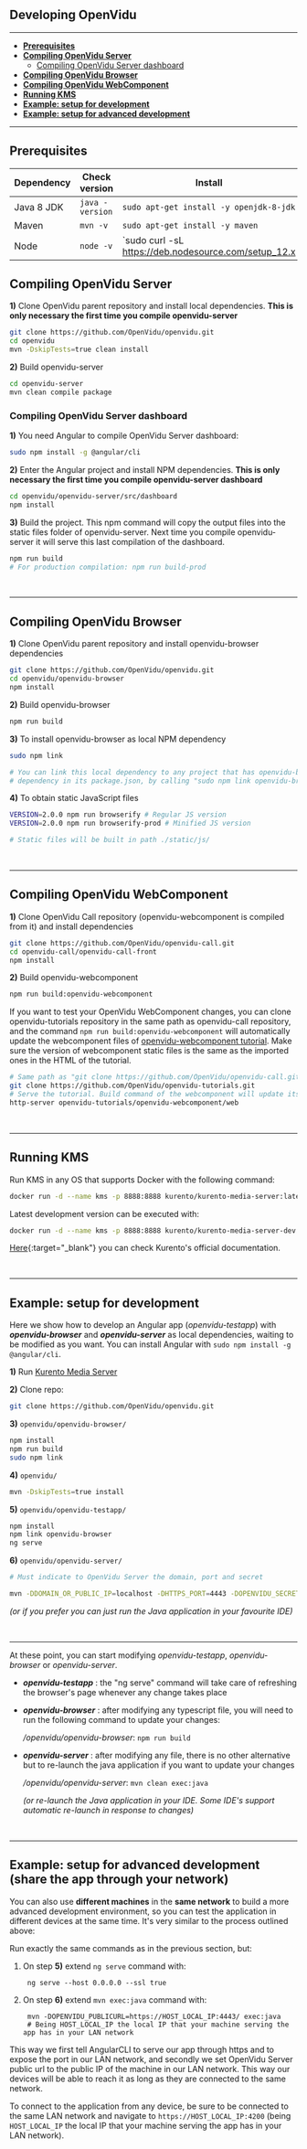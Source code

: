<h2 id="section-title">Developing OpenVidu</h2>
<hr>

- **[Prerequisites](#prerequisites)**
- **[Compiling OpenVidu Server](#compiling-openvidu-server)**
    - [Compiling OpenVidu Server dashboard](#compiling-openvidu-server-dashboard)
- **[Compiling OpenVidu Browser](#compiling-openvidu-browser)**
- **[Compiling OpenVidu WebComponent](#compiling-openvidu-webcomponent)**
- **[Running KMS](#running-kms)**
- **[Example: setup for development](#example-setup-for-development)**
- **[Example: setup for advanced development](#example-setup-for-advanced-development-share-the-app-through-your-network)**

---

## Prerequisites

| Dependency    | Check version   | Install                                 |
| ------------- | --------------- |---------------------------------------- |
| Java 8 JDK    | `java -version` | `sudo apt-get install -y openjdk-8-jdk` |
| Maven         | `mvn -v`        | `sudo apt-get install -y maven`         |
| Node          | `node -v`       | `sudo curl -sL https://deb.nodesource.com/setup_12.x | sudo bash -`<br>`sudo apt-get install -y nodejs` |

## Compiling OpenVidu Server

**1)** Clone OpenVidu parent repository and install local dependencies. **This is only necessary the first time you compile openvidu-server**

```bash
git clone https://github.com/OpenVidu/openvidu.git
cd openvidu
mvn -DskipTests=true clean install
```

**2)** Build openvidu-server

```bash
cd openvidu-server
mvn clean compile package
```

### Compiling OpenVidu Server dashboard

**1)** You need Angular to compile OpenVidu Server dashboard:

```bash
sudo npm install -g @angular/cli
```

**2)** Enter the Angular project and install NPM dependencies. **This is only necessary the first time you compile openvidu-server dashboard**

```bash
cd openvidu/openvidu-server/src/dashboard
npm install
```

**3)** Build the project. This npm command will copy the output files into the static files folder of openvidu-server. Next time you compile openvidu-server it will serve this last compilation of the dashboard.

```bash
npm run build
# For production compilation: npm run build-prod
```

<br>

---

## Compiling OpenVidu Browser

**1)** Clone OpenVidu parent repository and install openvidu-browser dependencies

```bash
git clone https://github.com/OpenVidu/openvidu.git
cd openvidu/openvidu-browser
npm install
```

**2)** Build openvidu-browser

```bash
npm run build
```

**3)** To install openvidu-browser as local NPM dependency

```bash
sudo npm link

# You can link this local dependency to any project that has openvidu-browser as
# dependency in its package.json, by calling "sudo npm link openvidu-browser"
```

**4)** To obtain static JavaScript files

```bash
VERSION=2.0.0 npm run browserify # Regular JS version
VERSION=2.0.0 npm run browserify-prod # Minified JS version

# Static files will be built in path ./static/js/
```

<br>

---

## Compiling OpenVidu WebComponent

**1)** Clone OpenVidu Call repository (openvidu-webcomponent is compiled from it) and install dependencies

```bash
git clone https://github.com/OpenVidu/openvidu-call.git
cd openvidu-call/openvidu-call-front
npm install
```

**2)** Build openvidu-webcomponent

```bash
npm run build:openvidu-webcomponent
```

If you want to test your OpenVidu WebComponent changes, you can clone openvidu-tutorials repository in the same path as openvidu-call repository, and the command `npm run build:openvidu-webcomponent` will automatically update the webcomponent files of [openvidu-webcomponent tutorial](tutorials/openvidu-webcomponent/). Make sure the version of webcomponent static files is the same as the imported ones in the HTML of the tutorial.

```bash
# Same path as "git clone https://github.com/OpenVidu/openvidu-call.git"
git clone https://github.com/OpenVidu/openvidu-tutorials.git
# Serve the tutorial. Build command of the webcomponent will update its files
http-server openvidu-tutorials/openvidu-webcomponent/web
```

<br>

---

## Running KMS

Run KMS in any OS that supports Docker with the following command:

```bash
docker run -d --name kms -p 8888:8888 kurento/kurento-media-server:latest
```

Latest development version can be executed with:

```bash
docker run -d --name kms -p 8888:8888 kurento/kurento-media-server-dev:latest
```

[Here](http://doc-kurento.readthedocs.io/en/stable/user/installation.html){:target="_blank"} you can check Kurento's official documentation.

<br>

---

## Example: setup for development

Here we show how to develop an Angular app (_openvidu-testapp_) with ***openvidu-browser*** and ***openvidu-server*** as local dependencies, waiting to be modified as you want. You can install Angular with `sudo npm install -g @angular/cli`.

**1)** Run [Kurento Media Server](#running-kms)

**2)** Clone repo:

```bash
git clone https://github.com/OpenVidu/openvidu.git
```

**3)** `openvidu/openvidu-browser/`

```bash
npm install
npm run build
sudo npm link
```

**4)** `openvidu/`

```bash
mvn -DskipTests=true install
```

**5)** `openvidu/openvidu-testapp/`

```bash
npm install
npm link openvidu-browser
ng serve
```

**6)** `openvidu/openvidu-server/`

```bash
# Must indicate to OpenVidu Server the domain, port and secret

mvn -DDOMAIN_OR_PUBLIC_IP=localhost -DHTTPS_PORT=4443 -DOPENVIDU_SECRET=MY_SECRET exec:java
```

*(or if you prefer you can just run the Java application in your favourite IDE)*

<br>

---

At these point, you can start modifying *openvidu-testapp*, *openvidu-browser* or *openvidu-server*.

 - **_openvidu-testapp_** :  the "ng serve" command will take care of refreshing the browser's page whenever any change takes place

 - **_openvidu-browser_** : after modifying any typescript file, you will need to run the following command to update your changes:

      */openvidu/openvidu-browser*:  `npm run build`

 - **_openvidu-server_** : after modifying any file, there is no other alternative but to re-launch the java application if you want to update your changes

      */openvidu/openvidu-server*: `mvn clean exec:java`

    *(or re-launch the Java application in your IDE. Some IDE's support automatic re-launch in response to changes)*

<br>

---

## Example: setup for advanced development (share the app through your network)

You can also use **different machines** in the **same network** to build a more advanced development environment, so you can test the application in different devices at the same time. It's very similar to the process outlined above:

Run exactly the same commands as in the previous section, but:

1. On step **5)** extend `ng serve` command with:

        ng serve --host 0.0.0.0 --ssl true

2. On step **6)** extend `mvn exec:java` command with:

        mvn -DOPENVIDU_PUBLICURL=https://HOST_LOCAL_IP:4443/ exec:java
        # Being HOST_LOCAL_IP the local IP that your machine serving the app has in your LAN network

This way we first tell AngularCLI to serve our app through https and to expose the port in our LAN network, and secondly we set OpenVidu Server public url to the public IP of the machine in our LAN network. This way our devices will be able to reach it as long as they are connected to the same network.

To connect to the application from any device, be sure to be connected to the same LAN network and navigate to `https://HOST_LOCAL_IP:4200` (being `HOST_LOCAL_IP` the local IP that your machine serving the app has in your LAN network).
